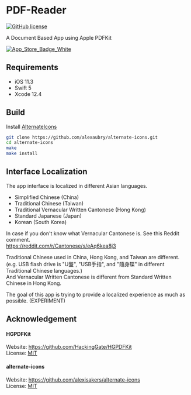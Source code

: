 # PDF-Reader
[![GitHub license](https://img.shields.io/github/license/HackingGate/PDF-Reader.svg)](https://github.com/HackingGate/PDF-Reader/blob/master/LICENSE)

A Document Based App using Apple PDFKit

[![App_Store_Badge_White](https://hackinggate.com/images/App_Store_Badge_White.svg)](https://apps.apple.com/app/id1330895464)

## Requirements

- iOS 11.3
- Swift 5
- Xcode 12.4

## Build

Install [AlternateIcons](https://github.com/alexaubry/alternate-icons)

```sh
git clone https://github.com/alexaubry/alternate-icons.git
cd alternate-icons
make
make install
```

## Interface Localization

The app interface is localized in different Asian languages.

- Simplified Chinese (China)
- Traditional Chinese (Taiwan)
- Traditional Vernacular Written Cantonese (Hong Kong)
- Standard Japanese (Japan)
- Korean (South Korea)

In case if you don't know what Vernacular Cantonese is. See this Reddit comment.  
https://reddit.com/r/Cantonese/s/eAq6kea8j3  

Traditional Chinese used in China, Hong Kong, and Taiwan are different.  
(e.g. USB flash drive is "U盤", "USB手指", and "隨身碟" in different Traditional Chinese languages.)  
And Vernacular Written Cantonese is different from Standard Written Chinese in Hong Kong.  

The goal of this app is trying to provide a localized experience as much as possible. (EXPERIMENT)  

## Acknowledgement

#### HGPDFKit
Website: https://github.com/HackingGate/HGPDFKit  
License: [MIT](https://github.com/HackingGate/HGPDFKit/blob/master/LICENSE)

#### alternate-icons
Website: https://github.com/alexisakers/alternate-icons  
License: [MIT](https://github.com/alexisakers/alternate-icons/blob/master/LICENSE)

